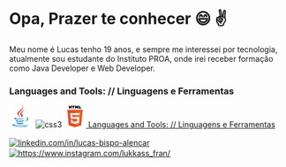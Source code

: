 # Opa, Prazer te conhecer  :smile: :v:



 Meu nome é Lucas tenho 19 anos, e sempre me interessei por tecnologia, atualmente sou estudante  do Instituto PROA, onde irei  receber formação como Java Developer e Web Developer. 






<h3 align="left">Languages and Tools: // Linguagens e Ferramentas 
</h3><p align="left" href="https://www.java.com" target=> <img src="https://raw.githubusercontent.com/devicons/devicon/master/icons/java/java-original.svg"  width="40" height="40" <img src="https://raw.githubusercontent.com/devicons/devicon/master/icons/javascript/javascript-original.svg" alt="javascript" width="40" height="40"/> <img  target="_blank"> <img src = "https://raw.githubusercontent.com/devicons/devicon /master/icons/css3/css3-original-wordmark.svg "alt =" css3 "width =" 40 "height =" 40 "/> </a> <a href =" https://www.w3.org / html / "target =" _ blank "> <img src="https://raw.githubusercontent.com/devicons/devicon/master/icons/html5/html5-original-wordmark.svg "alt =" html5 "width = "40" height = "40" /> </a> <a href="https://www.java.com" target="_blank"> <img



<h3 align="left">Languages and Tools: // Linguagens e Ferramentas </h3>


<a href="https://www.linkedin.com/in/lucas-bispo-alencar/" target="blank"><img align="center" src="https://i.ibb.co/rFszPGn/linkdin.png" alt="linkedin.com/in/lucas-bispo-alencar" height="60" width="60" /></a>
<a href="https://www.instagram.com/lukkass_fran/" target="blank"><img align="center" src="https://i.ibb.co/CPH6k42/insta.png" alt="https://www.instagram.com/lukkass_fran/" height="40" width="40" /></a>
</p>







